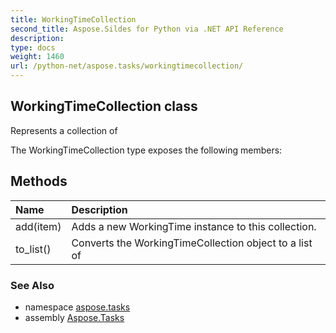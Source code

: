 ```yaml
---
title: WorkingTimeCollection
second_title: Aspose.Sildes for Python via .NET API Reference
description: 
type: docs
weight: 1460
url: /python-net/aspose.tasks/workingtimecollection/
---
```


## WorkingTimeCollection class

Represents a collection of

The WorkingTimeCollection type exposes the following members:
## Methods
| Name | Description |
| :- | :- |
|add(item)|Adds a new WorkingTime instance to this collection.|
|to_list()|Converts the WorkingTimeCollection object to a list of|

### See Also

* namespace [aspose.tasks](/python-net/aspose.tasks/)
* assembly [Aspose.Tasks](/tasks/python-net/)

